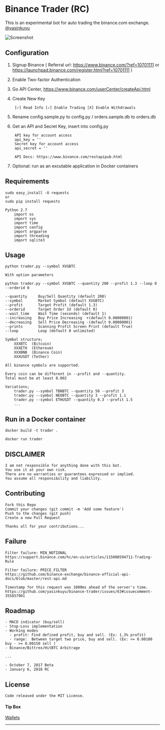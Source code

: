# Binance Trader (RC)

This is an experimental bot for auto trading the binance.com exchange. [@yasinkuyu](https://twitter.com/yasinkuyu)

![Screenshot](https://github.com/yasinkuyu/binance-trader/blob/master/img/screenshot.png)

## Configuration

1. Signup Binance ( Referral url: https://www.binance.com/?ref=10701111 or https://launchpad.binance.com/register.html?ref=10701111 )
2. Enable Two-factor Authentication    
3. Go API Center, https://www.binance.com/userCenter/createApi.html
4. Create New Key

        [✓] Read Info [✓] Enable Trading [X] Enable Withdrawals 
5. Rename config.sample.py to config.py / orders.sample.db to orders.db
6. Get an API and Secret Key, insert into config.py

        API key for account access
        api_key = ''
        Secret key for account access
        api_secret = ''

        API Docs: https://www.binance.com/restapipub.html
7. Optional: run as an excutable application in Docker containers

## Requirements

    sudo easy_install -U requests
    or 
    sudo pip install requests
    
    Python 2.7
        import os
        import sys
        import time
        import config
        import argparse
        import threading
        import sqlite3

## Usage

    python trader.py --symbol XVGBTC
    
    With option parameters

    python trader.py --symbol XVGBTC --quantity 200 --profit 1.3 --loop 0 --orderid 0
    
    --quantity     Buy/Sell Quantity (default 200)
    --symbol       Market Symbol (default XVGBTC)
    --profit       Target Profit (default 1.3)
    --orderid      Target Order Id (default 0)
    --wait_time    Wait Time (seconds) (default 1)
    --increasing   Buy Price Increasing  +(default 0.00000001)
    --decreasing   Sell Price Decreasing -(default 0.00000001)
    --prints       Scanning Profit Screen Print (default True)
    --loop         Loop (default 0 unlimited)

    Symbol structure;
        XXXBTC  (Bitcoin)
        XXXETH  (Ethereum)
        XXXBNB  (Binance Coin)
        XXXUSDT (Tether)

    All binance symbols are supported.
    
    Every coin can be different in --profit and --quantity.
    Total must be at least 0.002 
    
    Variations;
        trader.py --symbol TBNBTC --quantity 50 --profit 3
        trader.py --symbol NEOBTC --quantity 3 --profit 1.1
        trader.py --symbol ETHUSDT --quantity 0.3 --profit 1.5
        ...
    
## Run in a Docker container

    docker build -t trader .

    docker run trader
 
## DISCLAIMER

    I am not responsible for anything done with this bot. 
    You use it at your own risk. 
    There are no warranties or guarantees expressed or implied. 
    You assume all responsibility and liability.
     
## Contributing

    Fork this Repo
    Commit your changes (git commit -m 'Add some feature')
    Push to the changes (git push)
    Create a new Pull Request
    
    Thanks all for your contributions...
    
## Failure

    Filter failure: MIN_NOTIONAL
    https://support.binance.com/hc/en-us/articles/115000594711-Trading-Rule

    Filter failure: PRICE_FILTER
    https://github.com/binance-exchange/binance-official-api-docs/blob/master/rest-api.md
    
    Timestamp for this request was 1000ms ahead of the server's time.
    https://github.com/yasinkuyu/binance-trader/issues/63#issuecomment-355857901
    
## Roadmap

    - MACD indicator (buy/sell)
    - Stop-Loss implementation
    - Working modes
      - profit: Find defined profit, buy and sell. (Ex: 1.3% profit)
      - range:  Between target two price, buy and sell. (Ex: <= 0.00100 buy - >= 0.00150 sell )
    - Binance/Bittrex/HitBTC Arbitrage  
    
    ...
    
    - October 7, 2017 Beta
    - January 6, 2018 RC
     
## License

    Code released under the MIT License.

#### Tip Box
[Wallets](http://yasinkuyu.net/wallet) 

---
